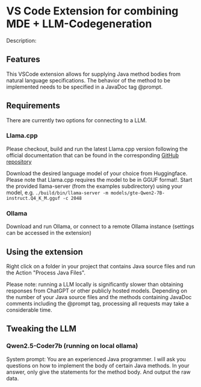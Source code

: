 # VS Code Extension for combining MDE + LLM-Codegeneration

Description: 

## Features

This VSCode extension allows for supplying Java method bodies from natural language specifications. The behavior
of the method to be implemented needs to be specified in a JavaDoc tag @prompt.

## Requirements

There are currently two options for connecting to a LLM.

### Llama.cpp

Please checkout, build and run the latest Llama.cpp version following the official documentation that can be found in the corresponding [GitHub repository](https://github.com/ggml-org/llama.cpp)

Download the desired language model of your choice from Huggingface. Please note that Llama.cpp requires the model to be in GGUF format!.
Start the provided llama-server (from the examples subdirectory) using your model, e.g.
```./build/bin/llama-server -m models/gte-Qwen2-7B-instruct.Q4_K_M.gguf -c 2048```

### Ollama

Download and run Ollama, or connect to a remote Ollama instance (settings can be accessed in the extension)

## Using the extension

Right click on a folder in your project that contains Java source files and run the Action "Process Java Files". 

Please note: running a LLM locally is significantly slower than obtaining responses from ChatGPT or other publicly hosted models. Depending on the number of your Java source files and the methods containing JavaDoc comments including the @prompt tag, processing all requests may take a considerable time.

## Tweaking the LLM

### Qwen2.5-Coder7b (running on local ollama)

System prompt:
You are an experienced Java programmer. I will ask you questions on how to implement the body of certain Java methods. In your answer, only give the statements for the method body. And output the raw data.
